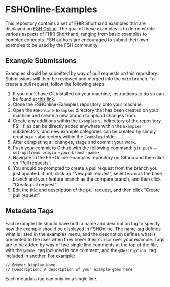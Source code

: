 # FSHOnline-Examples

This repository contains a set of FHIR Shorthand examples that are displayed on [FSH Online](https://fshschool.org/FSHOnline/). 
The goal of these examples is to demonstrate various aspects of FHIR Shorthand, ranging from basic examples to complex concepts. FSH authors are encouraged to submit their own examples to be used by the FSH community.

## Example Submissions
Examples should be submitted by way of pull requests on this repository. Submissions will then be reviewed and merged into the `main` branch. To create a pull request, follow the following steps:

1.  If you don’t have Git installed on your machine, instructions to do so can be found at [this link](https://git-scm.com/downloads).
2. Clone the FSHOnline-Examples repository onto your machine.
3. Open the `FSHOnline-Examples` directory that has been created on your machine and create a new branch to upload changes from.
4. Create any additions within the `Examples` subdirectory of the repository. FSH files can be directly added anywhere within the `Examples` subdirectory, and new example categories can be created by simply creating a subdirectory within the `Examples` folder. 
5. After completing all changes, stage and commit your work.
6. Push your commit to Github with the following command: `git push —set-upstream origin <your-branch-name>`
7. Navigate to the FSHOnline-Examples repository on Github and then click on “Pull requests”.
8. You should be prompted to create a pull request from the branch you just updated. If not, click on “New pull request”, select `main` as the base branch and your feature branch as the compare branch, and then click “Create pull request”.
9. Edit the title and description of the pull request, and then click “Create pull request”.

## Metadata Tags
Each example file should have both a name and description tag to specify how the example should be displayed in FSHOnline. The name tag defines what is listed in the examples menu, and the description defines what is presented to the user when they hover their cursor over your example. Tags are to be added by way of two single line comments at the top of the file, with the `@Name:` tag included in one comment, and the `@Description:` tag included in another. For example:
```
// @Name: Display Name
// @Description: A description of your example goes here  
```
Each metadata tag can only be a single line.
